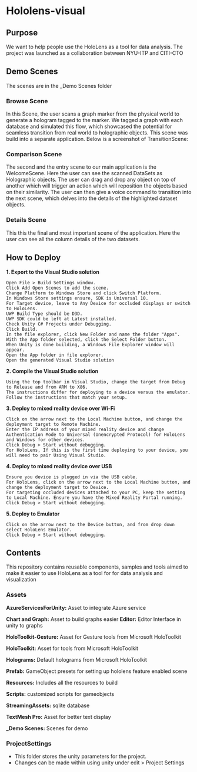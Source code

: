 # Hololens-visual
## Purpose
We want to help people use the HoloLens as a tool for data analysis. The project was launched as a collaboration between NYU-ITP and CITI-CTO

## Demo Scenes
The scenes are in the \_Demo Scenes folder

### Browse Scene
In this Scene, the user scans a graph marker from the physical world to generate a hologram tagged to the marker. We tagged a graph with each database and simulated this flow, which showcased the potential for seamless transition from real world to holographic objects. This scene was build into a separate application. Below is a screenshot of TransitionScene:
### Comparison Scene
The second and the entry scene to our main application is the WelcomeScene. Here the user can see the scanned DataSets as Holographic objects. The user can drag and drop any object on top of another which will trigger an action which will reposition the objects based on their similarity. The user can then give a voice command to transition into the next scene, which delves into the details of the highlighted dataset objects.
### Details Scene
This this the final and most important scene of the application. Here the user can see all the column details of the two datasets.

## How to Deploy
**1. Export to the Visual Studio solution**
```
Open File > Build Settings window.
Click Add Open Scenes to add the scene.
Change Platform to Windows Store and click Switch Platform.
In Windows Store settings ensure, SDK is Universal 10.
For Target device, leave to Any Device for occluded displays or switch to HoloLens.
UWP Build Type should be D3D.
UWP SDK could be left at Latest installed.
Check Unity C# Projects under Debugging.
Click Build.
In the file explorer, click New Folder and name the folder "Apps".
With the App folder selected, click the Select Folder button.
When Unity is done building, a Windows File Explorer window will appear.
Open the App folder in file explorer.
Open the generated Visual Studio solution
```

**2. Compile the Visual Studio solution**
```
Using the top toolbar in Visual Studio, change the target from Debug to Release and from ARM to X86.
The instructions differ for deploying to a device versus the emulator. Follow the instructions that match your setup.
```

**3. Deploy to mixed reality device over Wi-Fi**
```
Click on the arrow next to the Local Machine button, and change the deployment target to Remote Machine.
Enter the IP address of your mixed reality device and change Authentication Mode to Universal (Unencrypted Protocol) for HoloLens and Windows for other devices.
Click Debug > Start without debugging.
For HoloLens, If this is the first time deploying to your device, you will need to pair Using Visual Studio.
```

**4. Deploy to mixed reality device over USB**
```
Ensure you device is plugged in via the USB cable.
For HoloLens, click on the arrow next to the Local Machine button, and change the deployment target to Device.
For targeting occluded devices attached to your PC, keep the setting to Local Machine. Ensure you have the Mixed Reality Portal running.
Click Debug > Start without debugging.
```

**5. Deploy to Emulator**
```
Click on the arrow next to the Device button, and from drop down select HoloLens Emulator.
Click Debug > Start without debugging.
```

## Contents
This repository contains reusable components, samples and tools aimed to make it easier to use HoloLens as a tool for for data analysis and visualization

### Assets

**AzureServicesForUnity:** Asset to integrate Azure service

**Chart and Graph:** Asset to build graphs easier
**Editor:** Editor Interface in unity to graphs

**HoloToolkit-Gesture:** Asset for Gesture tools from  Microsoft HoloToolkit

**HoloToolkit:** Asset for tools from  Microsoft HoloToolkit

**Holograms:** Default holograms from  Microsoft HoloToolkit

**Prefab:** GameObject presets for setting up hololens feature enabled scene

**Resources:** Includes all the resources to build

**Scripts:** customized scripts for gameobjects

**StreamingAssets:** sqlite database

**TextMesh Pro:** Asset for better text display

**_Demo Scenes:** Scenes for demo

### ProjectSettings
* This folder stores the unity parameters for the project.
* Changes can be made within using unity under edit > Project Settings


